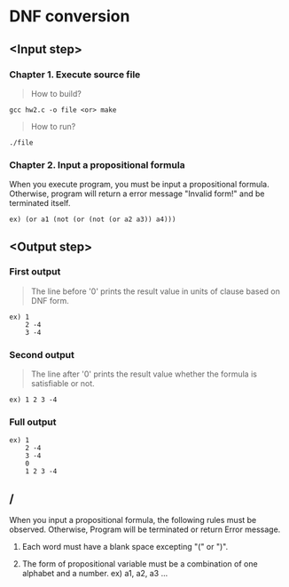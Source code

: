 # DNF conversion

## \<Input step>

### Chapter 1. Execute source file
> How to build?<br/>

`gcc hw2.c -o file <or> make`<br/>

> How to run?<br/>

`./file`

### Chapter 2. Input a propositional formula
When you execute program, you must be input a propositional formula. 
Otherwise, program will return a error message "Invalid form!" and be terminated itself.
```
ex) (or a1 (not (or (not (or a2 a3)) a4)))
```
## \<Output step>

### First output 
> The line before '0' prints the result value in units of clause based on DNF form.
```
ex) 1
    2 -4
    3 -4
```
### Second output
> The line after '0' prints the result value whether the formula is satisfiable or not.
```
ex) 1 2 3 -4
```
### Full output
```
ex) 1
    2 -4
    3 -4
    0
    1 2 3 -4
```

## /<Reference>
When you input a propositional formula, the following rules must be observed.
Otherwise, Program will be terminated or return Error message.

1. Each word must have a blank space excepting "(" or ")".
    
2. The form of propositional variable must be a combination of one alphabet and a number. ex) a1, a2, a3 ...
